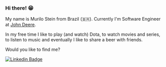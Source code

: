 ### Hi there! 😁

My name is Murilo Stein from Brazil (🇧🇷). Currently I'm Software Engineer at [John Deere](https://www.deere.com.br/pt/index.html).

In my free time I like to play (and watch) Dota, to watch movies and series, to listen to music and eventually I like to share a beer with friends.

Would you like to find me?

[![Linkedin Badge](https://img.shields.io/badge/-LinkedIn-blue?style=flat-square&logo=Linkedin&logoColor=white&link=https://www.linkedin.com/in/steinmurilo)](https://www.linkedin.com/in/steinmurilo/)
